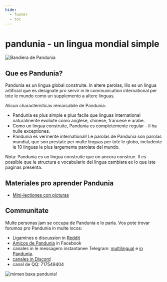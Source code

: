 ```yaml
---
hide:
  - footer
  - toc
---
```


# pandunia - un lingua mondial simple

![](http://www.pandunia.info/grafe/bandera.png "Bandiera de Pandunia")

## Que es Pandunia?

Pandunia es un lingua global construite. In altere parolas, illo es un lingua artificial que es designate pro servir in le communication international per tote le mundo como un supplemento a altere linguas.

Alicun characteristicas remarcabile de Pandunia:

- Pandunia es plus simple e plus facile que linguas international naturalmente evoluite como anglese, chinese, francese e arabe.
- Como un lingua construite, Pandunia es completemente regular - il ha nulle exceptiones.
- Pandunia es vermente international! Le parolas de Pandunia son parolas mundial, que son prestate per multe linguas per tote le globo, includente le 10 linguas le plus largemente parolate del mundo.


Nota: Pandunia es un lingua construite que on ancora construe. Il es possible que le structura e vocabulario del lingua cambiara ex lo que iste paginas presenta.


## Materiales pro aprender Pandunia

- [Mini-lectiones con picturas](http://www.pandunia.info/pandunia/mini_xule.html)

## Communitate

Multe personas jam se occupa de Pandunia e lo parla. Vos pote trovar forumos pro Pandunia in multe locos:

- Ligamines e discussion in [Reddit](https://www.reddit.com/r/pandunia/)
- [Amicos de Pandunia](http://www.facebook.com/groups/pandunia) in Facebook
- canales in le messagero instantanee Telegram:
  [multilingual](https://t.me/pandunia_grupe) e
  [in Pandunia](https://t.me/joinchat/AAAAAENlKqzlMtGkrmf5rg).
- [canales in Discord](https://discord.gg/FWavWeG)
- canal de QQ: 717549404

![](http://www.pandunia.info/grafe/mome_loga_pandunia.png "mimen baxa pandunia!")
